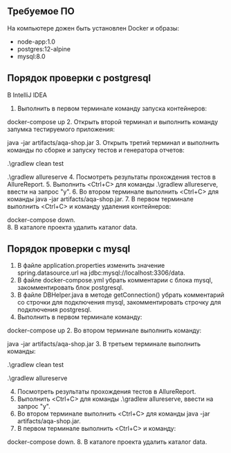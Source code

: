 ## Требуемое ПО
На компьютере дожен быть установлен Docker и образы:
- node-app:1.0
- postgres:12-alpine
- mysql:8.0

## Порядок проверки с postgresql
В IntelliJ IDEA 
1. Выполнить в первом терминале команду запуска контейнеров:

docker-compose up
2. Открыть второй терминал и выполнить команду запумка тестируемого приложения:

java -jar artifacts/aqa-shop.jar
3. Открыть третий терминал и выполнить команды по сборке и запуску тестов и генератора отчетов:

.\gradlew clean test

.\gradlew allureserve
4. Посмотреть результаты прохождения тестов в AllureReport.
5. Выполнить <Ctrl+C> для команды .\gradlew allureserve, ввести на запрос "y".
6. Во втором терминале выполнить <Ctrl+C> для команды java -jar artifacts/aqa-shop.jar.
7. В первом терминале выполнить <Ctrl+C> и команду удаления контейнеров:

docker-compose down.  
8. В каталоге проекта удалить каталог data.

## Порядок проверки с mysql
1. В файле application.properties изменить значение spring.datasource.url на jdbc:mysql://localhost:3306/data.
2. В файле docker-compose.yml убрать комментарии с блока mysql, закомментировать блок postgresql.
3. В файле DBHelper.java в методе getConnection() убрать комментарий со строчки для подключения mysql, закомментировать строчку для подключения postgresql. 
1. Выполнить в первом терминале команду:

docker-compose up
2. Во втором терминале выполнить команду:

java -jar artifacts/aqa-shop.jar
3. В третьем терминале выполнить команды:

.\gradlew clean test

.\gradlew allureserve

4. Посмотреть результаты прохождения тестов в AllureReport.
5. Выполнить <Ctrl+C> для команды .\gradlew allureserve, ввести на запрос "y".
6. Во втором терминале выполнить <Ctrl+C> для команды java -jar artifacts/aqa-shop.jar.
7. В первом терминале выполнить <Ctrl+C> и команду:

docker-compose down.
8. В каталоге проекта удалить каталог data.
